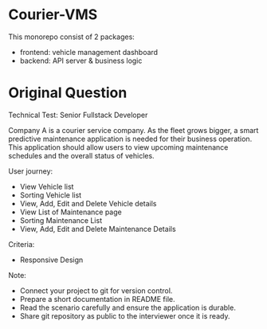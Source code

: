 # Courier-VMS

This monorepo consist of 2 packages:
- frontend: vehicle management dashboard
- backend: API server & business logic


# Original Question

Technical Test: Senior Fullstack Developer

Company A is a courier service company. As the fleet grows bigger, a smart predictive maintenance application is needed for their business operation. This application should allow users to view upcoming maintenance schedules and the overall status of vehicles.

User journey:
- View Vehicle list
- Sorting Vehicle list
- View, Add, Edit and Delete Vehicle details
- View List of Maintenance page
- Sorting Maintenance List
- View, Add, Edit and Delete Maintenance Details

Criteria:
- Responsive Design

Note:
- Connect your project to git for version control.
- Prepare a short documentation in README file.
- Read the scenario carefully and ensure the application is durable.
- Share git repository as public to the interviewer once it is ready.